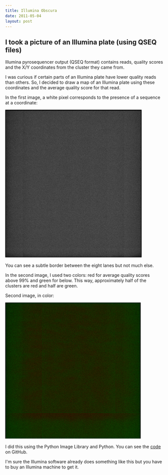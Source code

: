 ```yaml
---
title: Illumina Obscura
date: 2011-05-04
layout: post
---
```


## I took a picture of an Illumina plate (using QSEQ files)
 
Illumina pyrosequencer output (QSEQ format) contains reads, quality scores and the X/Y coordinates from the cluster they came from.

I was curious if certain parts of an Illumina plate have lower quality reads than others. So, I decided to draw a map of an Illumina plate using these coordinates and the average quality score for that read.

In the first image, a white pixel corresponds to the presence of a sequence at a coordinate:

![Black and White Illumina Photograph](/images/illumina1.png "Illumina1")

You can see a subtle border between the eight lanes but not much else.

In the second image, I used two colors: red for average quality scores above 99% and green for below. This way, approximately half of the clusters are red and half are green.

Second image, in color:

![Color Illumina Photograph](/images/illumina2.png "Illumina2")

I did this using the Python Image Library and Python.
You can see the [code](https://gist.github.com/955875) on GitHub.

I'm sure the Illumina software already does something like this but you have to buy an Illumina machine to get it.